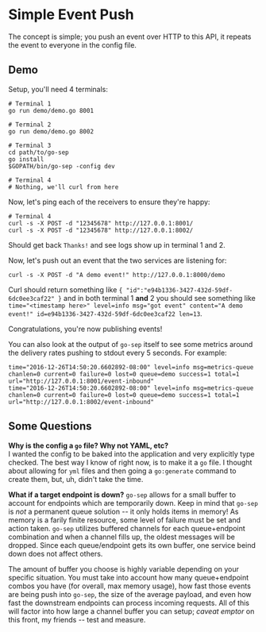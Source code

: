 # Simple Event Push

The concept is simple; you push an event over HTTP to this API, it repeats the event to everyone in the config file.

## Demo

Setup, you'll need 4 terminals:

```
# Terminal 1
go run demo/demo.go 8001

# Terminal 2
go run demo/demo.go 8002

# Terminal 3
cd path/to/go-sep
go install
$GOPATH/bin/go-sep -config dev

# Terminal 4
# Nothing, we'll curl from here
```

Now, let's ping each of the receivers to ensure they're happy:

```
# Terminal 4
curl -s -X POST -d "12345678" http://127.0.0.1:8001/
curl -s -X POST -d "12345678" http://127.0.0.1:8002/
```

Should get back `Thanks!` and see logs show up in terminal 1 and 2.

Now, let's push out an event that the two services are listening for:

```
curl -s -X POST -d "A demo event!" http://127.0.0.1:8000/demo
```

Curl should return something like `{ "id":"e94b1336-3427-432d-59df-6dc0ee3caf22" }` and in both terminal 1 **and** 2 you should see something like `time="<timestamp here>" level=info msg="got event" content="A demo event!" id=e94b1336-3427-432d-59df-6dc0ee3caf22 len=13`.

Congratulations, you're now publishing events!

You can also look at the output of `go-sep` itself to see some metrics around the delivery rates pushing to stdout every 5 seconds. For example:

```
time="2016-12-26T14:50:20.6602892-08:00" level=info msg=metrics-queue chanlen=0 current=0 failure=0 lost=0 queue=demo success=1 total=1 url="http://127.0.0.1:8001/event-inbound"
time="2016-12-26T14:50:20.6602892-08:00" level=info msg=metrics-queue chanlen=0 current=0 failure=0 lost=0 queue=demo success=1 total=1 url="http://127.0.0.1:8002/event-inbound"
```

## Some Questions

**Why is the config a `go` file? Why not YAML, etc?**  
I wanted the config to be baked into the application and very explicitly type checked. The best way I know of right now, is to make it a `go` file. I thought about allowing for `yml` files and then going a `go:generate` command to create them, but, uh, didn't take the time.

**What if a target endpoint is down?** 
`go-sep` allows for a small buffer to account for endpoints which are temporarily down. Keep in mind that `go-sep` is _not_ a permanent queue solution -- it only holds items in memory! As memory is a farily finite resource, some level of failure must be set and action taken. `go-sep` utilizes buffered channels for each queue+endpoint combination and when a channel fills up, the oldest messages will be dropped. Since each queue/endpoint gets its own buffer, one service beind down does not affect others.

The amount of buffer you choose is highly variable depending on your specific situation. You must take into account how many queue+endpoint combos you have (for overall, max memory usage), how fast those events are being push into `go-sep`, the size of the average payload, and even how fast the downstream endpoints can process incoming requests. All of this will factor into how large a channel buffer you can setup; _caveat emptor_ on this front, my friends -- test and measure.
